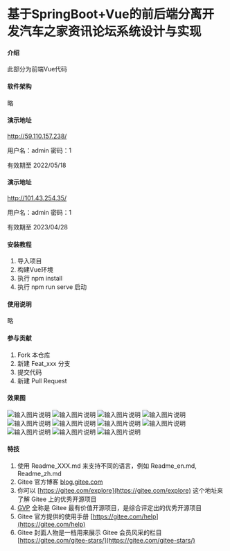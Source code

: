 #  基于SpringBoot+Vue的前后端分离开发汽车之家资讯论坛系统设计与实现

#### 介绍
此部分为前端Vue代码

#### 软件架构
略

#### 演示地址
http://59.110.157.238/

用户名：admin 密码：1

有效期至 2022/05/18

#### 演示地址
http://101.43.254.35/

用户名：admin 密码：1

有效期至 2023/04/28


#### 安装教程

1.  导入项目
2.  构建Vue环境
3.  执行 npm install
4.  执行 npm run serve 启动

#### 使用说明

略

#### 参与贡献

1.  Fork 本仓库
2.  新建 Feat_xxx 分支
3.  提交代码
4.  新建 Pull Request

#### 效果图
![输入图片说明](preview/%E9%A6%96%E9%A1%B5.png)
![输入图片说明](preview/%E9%80%89%E8%BD%A6.png)
![输入图片说明](preview/%E8%BD%A6%E6%8E%92%E8%A1%8C.png)
![输入图片说明](preview/%E8%A7%86%E9%A2%91%E6%92%AD%E6%94%BE.png)
![输入图片说明](preview/%E6%96%87%E7%AB%A0%E8%AF%A6%E6%83%85.png)
![输入图片说明](preview/%E6%96%87%E7%AB%A0%E5%8F%91%E5%B8%83.png)
![输入图片说明](preview/%E6%96%87%E7%AB%A0%E5%88%97%E8%A1%A8.png)
![输入图片说明](preview/%E5%90%8E%E5%8F%B0%E9%A6%96%E9%A1%B5%E7%BB%9F%E8%AE%A1.png)
![输入图片说明](preview/%E5%90%8E%E5%8F%B0%E6%B1%BD%E8%BD%A6%E7%AE%A1%E7%90%86.png)
![输入图片说明](preview/%E5%8A%A8%E6%80%81%E5%8F%91%E5%B8%83.png)
![输入图片说明](preview/%E5%8A%A8%E6%80%81%E5%88%97%E8%A1%A8.png)



#### 特技

1.  使用 Readme\_XXX.md 来支持不同的语言，例如 Readme\_en.md, Readme\_zh.md
2.  Gitee 官方博客 [blog.gitee.com](https://blog.gitee.com)
3.  你可以 [https://gitee.com/explore](https://gitee.com/explore) 这个地址来了解 Gitee 上的优秀开源项目
4.  [GVP](https://gitee.com/gvp) 全称是 Gitee 最有价值开源项目，是综合评定出的优秀开源项目
5.  Gitee 官方提供的使用手册 [https://gitee.com/help](https://gitee.com/help)
6.  Gitee 封面人物是一档用来展示 Gitee 会员风采的栏目 [https://gitee.com/gitee-stars/](https://gitee.com/gitee-stars/)
